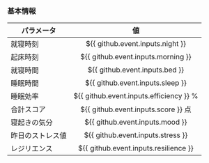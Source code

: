 ### 基本情報
| パラメータ | 値 |
| --- | :---: |
| 就寝時刻 | ${{ github.event.inputs.night }} |
| 起床時刻 | ${{ github.event.inputs.morning }} |
| 就寝時間 | ${{ github.event.inputs.bed }} |
| 睡眠時間 | ${{ github.event.inputs.sleep }} |
| 睡眠効率 | ${{ github.event.inputs.efficiency }} % |
| 合計スコア | ${{ github.event.inputs.score }} 点 |
| 寝起きの気分 | ${{ github.event.inputs.mood }} |
| 昨日のストレス値 | ${{ github.event.inputs.stress }} |
| レジリエンス | ${{ github.event.inputs.resilience }} |
